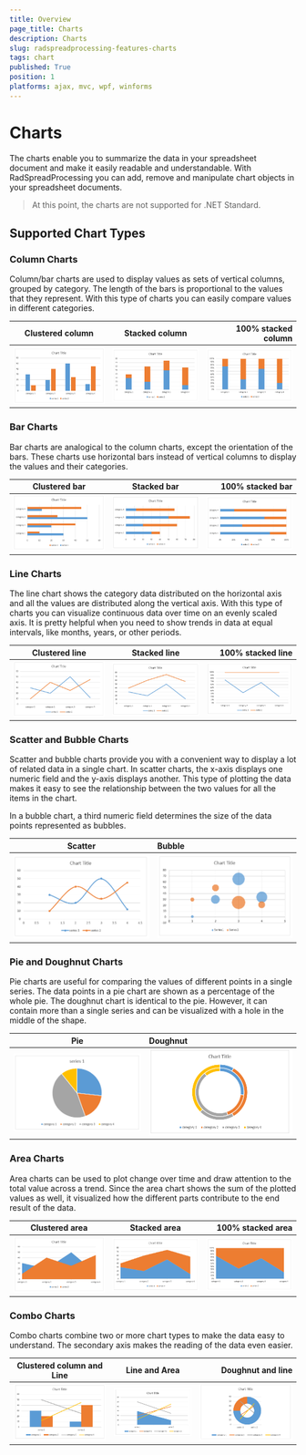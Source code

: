 ```yaml
---
title: Overview
page_title: Charts
description: Charts
slug: radspreadprocessing-features-charts
tags: chart
published: True
position: 1
platforms: ajax, mvc, wpf, winforms
---
```


# Charts

The charts enable you to summarize the data in your spreadsheet document and make it easily readable and understandable. With RadSpreadProcessing you can add, remove and manipulate chart objects in your spreadsheet documents.

> At this point, the charts are not supported for .NET Standard.

## Supported Chart Types

### Column Charts

Column/bar charts are used to display values as sets of vertical columns, grouped by category. The length of the bars is proportional to the values that they represent. With this type of charts you can easily compare values in different categories. 


| Clustered column        | Stacked column | 100% stacked column |
| ----------------------- |:--------------:| -------------------:|
| ![](images/SpreadProcessing-Features-Charts_1.png) | ![](images/SpreadProcessing-Features-Charts_2.png) | ![](images/SpreadProcessing-Features-Charts_3.png)|


### Bar Charts

Bar charts are analogical to the column charts, except the orientation of the bars. These charts use horizontal bars instead of vertical columns to display the values and their categories.


| Clustered bar           | Stacked bar    | 100% stacked bar    |
| ----------------------- |:--------------:| -------------------:|
| ![](images/SpreadProcessing-Features-Charts_4.png) | ![](images/SpreadProcessing-Features-Charts_5.png) | ![](images/SpreadProcessing-Features-Charts_6.png)|



### Line Charts

The line chart shows the category data distributed on the horizontal axis and all the values are distributed along the vertical axis. With this type of charts you can visualize continuous data over time on an evenly scaled axis. It is pretty helpful when you need to show trends in data at equal intervals, like months, years, or other periods.


| Clustered line          | Stacked line   | 100% stacked line   |
| ----------------------- |:--------------:| -------------------:|
| ![](images/SpreadProcessing-Features-Charts_7.png) | ![](images/SpreadProcessing-Features-Charts_8.png) | ![](images/SpreadProcessing-Features-Charts_9.png)|

### Scatter and Bubble Charts

Scatter and bubble charts provide you with a convenient way to display a lot of related data in a single chart. In scatter charts, the x-axis displays one numeric field and the y-axis displays another. This type of plotting the data makes it easy to see the relationship between the two values for all the items in the chart.

In a bubble chart, a third numeric field determines the size of the data points represented as bubbles.

| Scatter     | Bubble    | 
| ----------- |:----------| 
| ![](images/SpreadProcessing-Features-Charts_19.png) | ![](images/SpreadProcessing-Features-Charts_18.png) |

### Pie and Doughnut Charts
	
Pie charts are useful for comparing the values of different points in a single series. The data points in a pie chart are shown as a percentage of the whole pie. The doughnut chart is identical to the pie. However, it can contain more than a single series and can be visualized with a hole in the middle of the shape.


| Pie         | Doughnut  | 
| ----------- |:----------| 
| ![](images/SpreadProcessing-Features-Charts_10.png) | ![](images/SpreadProcessing-Features-Charts_11.png) |



### Area Charts

Area charts can be used to plot change over time and draw attention to the total value across a trend. Since the area chart shows the sum of the plotted values as well, it visualized how the different parts contribute to the end result of the data.

| Clustered area          | Stacked area   | 100% stacked area   |
| ----------------------- |:--------------:| -------------------:|
| ![](images/SpreadProcessing-Features-Charts_12.png) | ![](images/SpreadProcessing-Features-Charts_13.png) | ![](images/SpreadProcessing-Features-Charts_14.png)|



### Combo Charts

Combo charts combine two or more chart types to make the data easy to understand. The secondary axis makes the reading of the data even easier. 

| Clustered column and Line| Line and Area  |Doughnut and line    |
| ------------------------ |:--------------:| -------------------:|
| ![](images/SpreadProcessing-Features-Charts_15.png) | ![](images/SpreadProcessing-Features-Charts_16.png) | ![](images/SpreadProcessing-Features-Charts_17.png)|